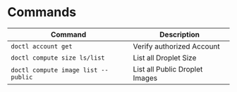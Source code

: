 # Commands

| Command     | Description                                                 |
|--------------|-------------------------------------------------------------|
| `doctl account get`    | Verify authorized Account |
| `doctl compute size ls/list`    | List all Droplet Size |
| `doctl compute image list --public`    | List all Public Droplet Images |